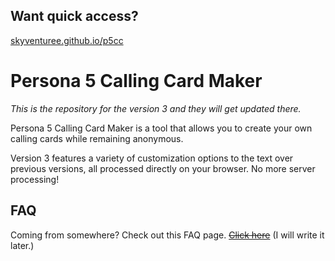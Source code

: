 ## Want quick access?

[skyventuree.github.io/p5cc](https://skyventuree.github.io/p5cc/index.html)
# Persona 5 Calling Card Maker

_This is the repository for the version 3 and they will get updated there._

Persona 5 Calling Card Maker is a tool that allows you to create your own calling cards while remaining anonymous.

Version 3 features a variety of customization options to the text over previous versions, all processed directly on your browser. No more server processing!

## FAQ

Coming from somewhere? Check out this FAQ page. ~~[Click here]()~~ (I will write it later.)


